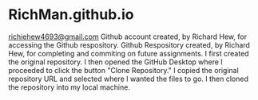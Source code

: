 
# RichMan.github.io

richiehew4693@gmail.com
Github account created, by Richard Hew, for accessing the Github respository.
Github Respository created, by Richard Hew, for completing and commiting on future assignments. 
I first created the original repository. I then opened the GitHub Desktop where I proceeded to click the button "Clone Repository." I copied the original repository URL and selected where I wanted the files to go. I then cloned the repository into my local machine. 

